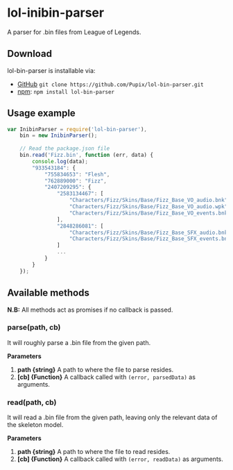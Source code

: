 # lol-inibin-parser
A parser for .bin files from League of Legends.

## Download
lol-bin-parser is installable via:

- [GitHub](https://github.com/Pupix/lol-bin-parser) `git clone https://github.com/Pupix/lol-bin-parser.git`
- [npm](https://www.npmjs.com/): `npm install lol-bin-parser`

## Usage example

```js
var InibinParser = require('lol-bin-parser'),
    bin = new InibinParser();
    
    // Read the package.json file
    bin.read('Fizz.bin', function (err, data) {
        console.log(data);
        "933543184": {
            "755834653": "Flesh",
            "762889000": "Fizz",
            "2407209295": {
                "2583134467": [
                    "Characters/Fizz/Skins/Base/Fizz_Base_VO_audio.bnk",
                    "Characters/Fizz/Skins/Base/Fizz_Base_VO_audio.wpk",
                    "Characters/Fizz/Skins/Base/Fizz_Base_VO_events.bnk"
                ],
                "2848286081": [
                    "Characters/Fizz/Skins/Base/Fizz_Base_SFX_audio.bnk",
                    "Characters/Fizz/Skins/Base/Fizz_Base_SFX_events.bnk"
                ]
                ...
            }
        }
    });

```

## Available methods

**N.B:** All methods act as promises if no callback is passed.

### parse(path, cb)

It will roughly parse a .bin file from the given path.

**Parameters**

1. **path {string}** A path to where the file to parse resides.
2. **[cb] {Function}** A callback called with `(error, parsedData)` as arguments.

### read(path, cb)

It will read a .bin file from the given path, leaving only the relevant data of the skeleton model.

**Parameters**

1. **path {string}** A path to where the file to read resides.
2. **[cb] {Function}** A callback called with `(error, readData)` as arguments.

